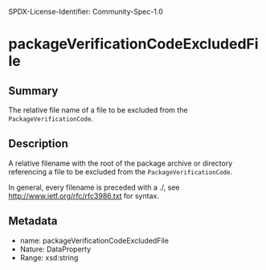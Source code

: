 SPDX-License-Identifier: Community-Spec-1.0

# packageVerificationCodeExcludedFile

## Summary

The relative file name of a file to be excluded from the `PackageVerificationCode`.

## Description

A relative filename with the root of the package archive or directory referencing a file to be excluded from the `PackageVerificationCode`.

In general, every filename is preceded with a ./, see http://www.ietf.org/rfc/rfc3986.txt for syntax.

## Metadata

- name: packageVerificationCodeExcludedFile
- Nature: DataProperty
- Range: xsd:string
